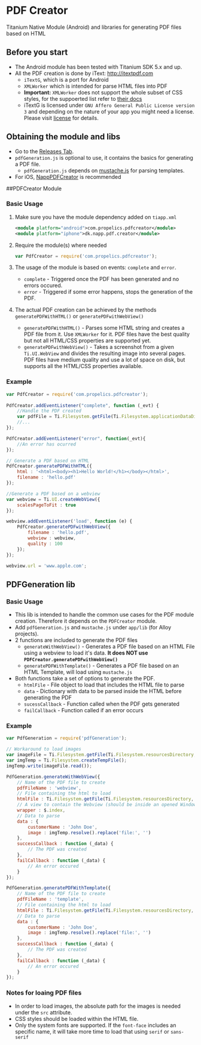 # PDF Creator
Titanium Native Module (Android) and libraries for generating PDF files based on HTML

## Before you start
* The Android module has been tested with Titanium SDK 5.x and up.
* All the PDF creation is done by iText: http://itextpdf.com
	* `iTextG`, which is a port for Android
	* `XMLWorker` which is intended for parse HTML files into PDF
	* **Important:**  `XMLWorker` does not support the whole subset of CSS styles, for the suppoerted list refer to [their docs](http://demo.itextsupport.com/xmlworker/itextdoc/index.html)
	* iTextG is licensed under `GNU Affero General Public License version 3` and depending on the nature of your app you might need a license. Please visit [license](http://itextpdf.com/pricing/android_license) for details.
  
## Obtaining the module and libs
* Go to the [Releases Tab](https://github.com/propelics/android_pdf_creator/releases).
* `pdfGeneration.js` is optional to use, it contains the basics for generating a PDF file.
	* `pdfGeneration.js` depends on [mustache.js](https://github.com/janl/mustache.js) for parsing templates.
* For iOS, [NappPDFCreator](https://github.com/viezel/NappPDFCreator) is recommended

##PDFCreator Module

### Basic Usage
1. Make sure you have the module dependency added on `tiapp.xml`
	
	```xml
	<module platform="android">com.propelics.pdfcreator</module>
	<module platform="iphone">dk.napp.pdf.creator</module> 
	```

1. Require the module(s) where needed

	```javascript
	var PdfCreator = require('com.propelics.pdfcreator');
	```

1. The usage of the module is based on events: `complete` and `error`.
	* `complete` - Triggered once the PDF has been generated and no errors occured.
	* `error` - Triggered if some error happens, stops the generation of the PDF.
1. The actual PDF creation can be achieved by the methods `generatePDFWithHTML()` or `generatePDFwithWebView()`
	* `generatePDFWithHTML()` -  Parses some HTML string and creates a PDF file from it. Use `XMLWorker` for it. PDF files have the best quality but not all HTML/CSS properties are supported yet.
	* `generatePDFwithWebView()` - Takes a screenshot from a given `Ti.UI.WebView` and divides the resulting image into several pages. PDF files have medium quality and use a lot of space on disk, but supports all the HTML/CSS properties available.

### Example
```javascript
var PdfCreator = require('com.propelics.pdfcreator');
	
PdfCreator.addEventListener("complete", function (_evt) {
	//Handle the PDF created
	var pdfFile = Ti.Filesystem.getFile(Ti.Filesystem.applicationDataDirectory, _evt.filename);
	//...
});

PdfCreator.addEventListener("error", function(_evt){
	//An error has ocurred
});

// Generate a PDF based on HTML
PdfCreator.generatePDFWithHTML({
	html : '<html><body><h1>Hello World!</h1></body></html>',
	filename : 'hello.pdf'
});

//Generate a PDF based on a webview
var webview = Ti.UI.createWebView({
	scalesPageToFit : true
});

webview.addEventListener('load', function (e) {
	PdfCreator.generatePDFwithWebView({
		filename : 'hello.pdf',
		webview : webview,
		quality : 100
	});
});

webview.url = 'www.apple.com';
```

## PDFGeneration lib

### Basic Usage
* This lib is intended to handle the common use cases for the PDF module creation. Therefore it depends on the `PDFCreator` module.
* Add `pdfGeneration.js` and `mustache.js` under `app/lib` (for Alloy projects).
* 2 functions are included to generate the PDF files
	* `generateWithWebView()` - Generates a PDF file based on an HTML File using a webview to load it's data. **It does NOT use `PDFCreator.generatePDFwithWebView()`** 
	* `generatePDFWithTemplate()` - Generates a PDF file based on an HTML Template, will load using `mustache.js`
* Both functions take a set of options to generate the PDF.
	* `htmlFile` - File object to load that includes the HTML file to parse
	* `data` - Dictionary with data to be parsed inside the HTML before generating the PDF
	* `sucessCallback` - Function called when the PDF gets generated
	* `failCallback` - Function called if an error occurs

### Example
```javascript
var PdfGeneration = require('pdfGeneration');

// Workaround to load images
var imageFile = Ti.Filesystem.getFile(Ti.Filesystem.resourcesDirectory, 'image.jpg');
var imgTemp = Ti.Filesystem.createTempFile();
imgTemp.write(imageFile.read());

PdfGeneration.generateWithWebView({
	// Name of the PDF file to create
	pdfFileName : 'webview',
	// File containing the html to load
	htmlFile : Ti.Filesystem.getFile(Ti.Filesystem.resourcesDirectory, 'webview.html'),
	// A view to contain the Webview (should be inside an opened Window)
	wrapper : $.index,
	// Data to parse
	data : {
		customerName : 'John Doe',
		image : imgTemp.resolve().replace('file:', '')
	},
	successCallback : function (_data) {
		// The PDF was created
	},
	failCallback : function (_data) {
		// An error occured
	}
});

PdfGeneration.generatePDFWithTemplate({
	// Name of the PDF file to create
	pdfFileName : 'template',
	// File containing the html to load
	htmlFile : Ti.Filesystem.getFile(Ti.Filesystem.resourcesDirectory, 'template.html'),
	// Data to parse
	data : {
		customerName : 'John Doe',
		image : imgTemp.resolve().replace('file:', '')
	},
	successCallback : function (_data) {
		// The PDF was created
	},
	failCallback : function (_data) {
		// An error occured
	}
});
```

### Notes for loaing PDF files
* In order to load images, the absolute path for the images is needed under the `src` attribute.
* CSS styles should be loaded within the HTML file.
* Only the system fonts are supported. If the `font-face` includes an specific name, it will take more time to load that using `serif` or `sans-serif`